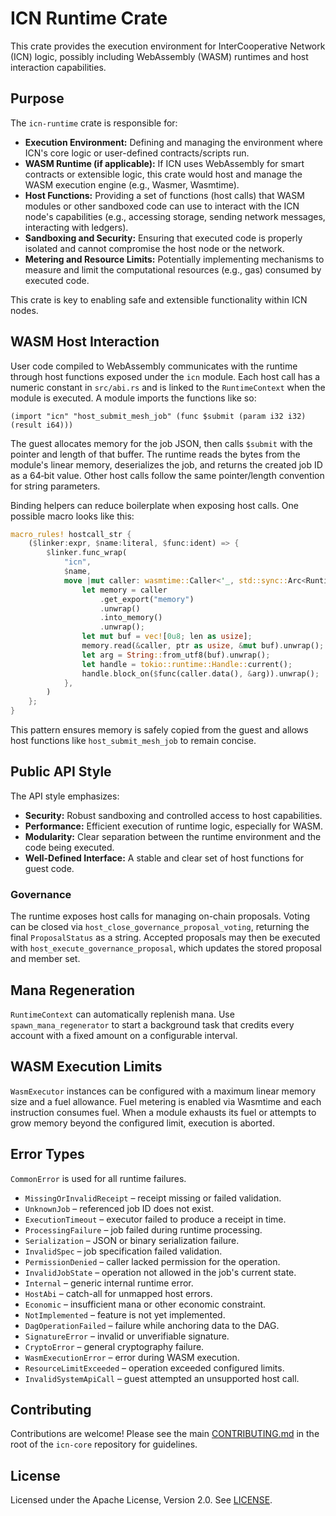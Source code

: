 # ICN Runtime Crate

This crate provides the execution environment for InterCooperative Network (ICN) logic, possibly including WebAssembly (WASM) runtimes and host interaction capabilities.

## Purpose

The `icn-runtime` crate is responsible for:

*   **Execution Environment:** Defining and managing the environment where ICN's core logic or user-defined contracts/scripts run.
*   **WASM Runtime (if applicable):** If ICN uses WebAssembly for smart contracts or extensible logic, this crate would host and manage the WASM execution engine (e.g., Wasmer, Wasmtime).
*   **Host Functions:** Providing a set of functions (host calls) that WASM modules or other sandboxed code can use to interact with the ICN node's capabilities (e.g., accessing storage, sending network messages, interacting with ledgers).
*   **Sandboxing and Security:** Ensuring that executed code is properly isolated and cannot compromise the host node or the network.
*   **Metering and Resource Limits:** Potentially implementing mechanisms to measure and limit the computational resources (e.g., gas) consumed by executed code.

This crate is key to enabling safe and extensible functionality within ICN nodes.

## WASM Host Interaction

User code compiled to WebAssembly communicates with the runtime through host
functions exposed under the `icn` module. Each host call has a numeric constant
in `src/abi.rs` and is linked to the `RuntimeContext` when the module is
executed. A module imports the functions like so:

```wat
(import "icn" "host_submit_mesh_job" (func $submit (param i32 i32) (result i64)))
```

The guest allocates memory for the job JSON, then calls `$submit` with the
pointer and length of that buffer. The runtime reads the bytes from the module's
linear memory, deserializes the job, and returns the created job ID as a 64‑bit
value. Other host calls follow the same pointer/length convention for string
parameters.

Binding helpers can reduce boilerplate when exposing host calls. One possible
macro looks like this:

```rust
macro_rules! hostcall_str {
    ($linker:expr, $name:literal, $func:ident) => {
        $linker.func_wrap(
            "icn",
            $name,
            move |mut caller: wasmtime::Caller<'_, std::sync::Arc<RuntimeContext>>, ptr: u32, len: u32| {
                let memory = caller
                    .get_export("memory")
                    .unwrap()
                    .into_memory()
                    .unwrap();
                let mut buf = vec![0u8; len as usize];
                memory.read(&caller, ptr as usize, &mut buf).unwrap();
                let arg = String::from_utf8(buf).unwrap();
                let handle = tokio::runtime::Handle::current();
                handle.block_on($func(caller.data(), &arg)).unwrap();
            },
        )
    };
}
```

This pattern ensures memory is safely copied from the guest and allows host
functions like `host_submit_mesh_job` to remain concise.

## Public API Style

The API style emphasizes:

*   **Security:** Robust sandboxing and controlled access to host capabilities.
*   **Performance:** Efficient execution of runtime logic, especially for WASM.
*   **Modularity:** Clear separation between the runtime environment and the code being executed.
*   **Well-Defined Interface:** A stable and clear set of host functions for guest code.

### Governance

The runtime exposes host calls for managing on-chain proposals. Voting can be
closed via `host_close_governance_proposal_voting`, returning the final
`ProposalStatus` as a string. Accepted proposals may then be executed with
`host_execute_governance_proposal`, which updates the stored proposal and member
set.

## Mana Regeneration

`RuntimeContext` can automatically replenish mana. Use
`spawn_mana_regenerator` to start a background task that credits every
account with a fixed amount on a configurable interval.

## WASM Execution Limits

`WasmExecutor` instances can be configured with a maximum linear memory size and
a fuel allowance. Fuel metering is enabled via Wasmtime and each instruction
consumes fuel. When a module exhausts its fuel or attempts to grow memory beyond
the configured limit, execution is aborted.

## Error Types

`CommonError` is used for all runtime failures.
* `MissingOrInvalidReceipt` – receipt missing or failed validation.
* `UnknownJob` – referenced job ID does not exist.
* `ExecutionTimeout` – executor failed to produce a receipt in time.
* `ProcessingFailure` – job failed during runtime processing.
* `Serialization` – JSON or binary serialization failure.
* `InvalidSpec` – job specification failed validation.
* `PermissionDenied` – caller lacked permission for the operation.
* `InvalidJobState` – operation not allowed in the job's current state.
* `Internal` – generic internal runtime error.
* `HostAbi` – catch-all for unmapped host errors.
* `Economic` – insufficient mana or other economic constraint.
* `NotImplemented` – feature is not yet implemented.
* `DagOperationFailed` – failure while anchoring data to the DAG.
* `SignatureError` – invalid or unverifiable signature.
* `CryptoError` – general cryptography failure.
* `WasmExecutionError` – error during WASM execution.
* `ResourceLimitExceeded` – operation exceeded configured limits.
* `InvalidSystemApiCall` – guest attempted an unsupported host call.

## Contributing

Contributions are welcome! Please see the main [CONTRIBUTING.md](../../CONTRIBUTING.md) in the root of the `icn-core` repository for guidelines.

## License

Licensed under the Apache License, Version 2.0. See [LICENSE](../../LICENSE). 